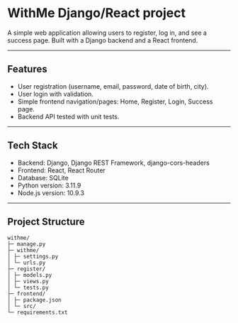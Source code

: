 # WithMe Django/React project
A simple web application allowing users to register, log in, and see a success page. Built with a Django backend and a React frontend.

---

## Features

- User registration (username, email, password, date of birth, city).  
- User login with validation.  
- Simple frontend navigation/pages: Home, Register, Login, Success page.  
- Backend API tested with unit tests.  

--- 

## Tech Stack

- Backend: Django, Django REST Framework, django-cors-headers  
- Frontend: React, React Router  
- Database: SQLite  
- Python version: 3.11.9  
- Node.js version: 10.9.3

---

## Project Structure
```text 
withme/
├─ manage.py
├─ withme/ 
│ ├─ settings.py
│ └─ urls.py
├─ register/
│ ├─ models.py
│ ├─ views.py
│ └─ tests.py
├─ frontend/ 
│ ├─ package.json
│ └─ src/
└─ requirements.txt

```

